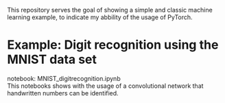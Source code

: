 
This repository serves the goal of showing a simple and classic machine learning example, to indicate my abbility of the usage of PyTorch. 

# Example: Digit recognition using the MNIST data set  
notebook: MNIST_digitrecognition.ipynb  
This notebooks shows with the usage of a convolutional network that handwritten numbers can be identified.   
